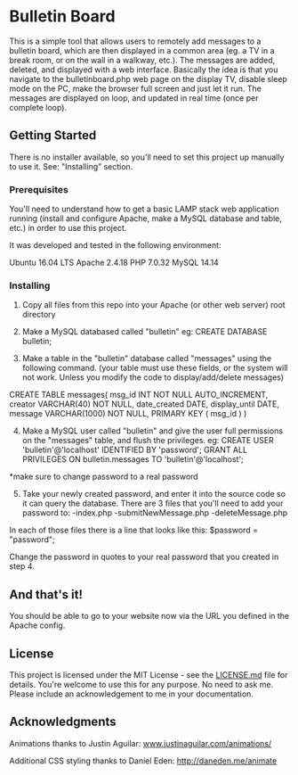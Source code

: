 # Bulletin Board

This is a simple tool that allows users to remotely add messages to a bulletin board, which are then displayed in a common area (eg. a TV in a break room, or on the wall in a walkway, etc.). The messages are added, deleted, and displayed with a web interface. Basically the idea is that you navigate to the bulletinboard.php web page on the display TV, disable sleep mode on the PC, make the browser full screen and just let it run. The messages are displayed on loop, and updated in real time (once per complete loop).

## Getting Started

There is no installer available, so you'll need to set this project up manually to use it. See: "Installing" section.

### Prerequisites

You'll need to understand how to get a basic LAMP stack web application running (install and configure Apache, make a MySQL database and table, etc.) in order to use this project.

It was developed and tested in the following environment:

Ubuntu 16.04 LTS
Apache 2.4.18
PHP 7.0.32
MySQL 14.14

### Installing

1. Copy all files from this repo into your Apache (or other web server) root directory

2. Make a MySQL databased called "bulletin"
  eg: CREATE DATABASE bulletin;
  
3. Make a table in the "bulletin" database called "messages" using the following command. (your table must use these fields, or the system will not work. Unless you modify the code to display/add/delete messages)
  
  CREATE TABLE messages(
   msg_id INT NOT NULL AUTO_INCREMENT,
   creator VARCHAR(40) NOT NULL,
   date_created DATE,
   display_until DATE,
   message VARCHAR(1000) NOT NULL,
   PRIMARY KEY ( msg_id )
   )
  
4. Make a MySQL user called "bulletin" and give the user full permissions on the "messages" table, and flush the privileges.
  eg: 
  CREATE USER 'bulletin'@'localhost' IDENTIFIED BY 'password';
  GRANT ALL PRIVILEGES ON bulletin.messages TO 'bulletin'@'localhost';
  
  *make sure to change password to a real password

5. Take your newly created password, and enter it into the source code so it can query the database. There are 3 files that you'll need to add your password to:
  -index.php
  -submitNewMessage.php
  -deleteMessage.php
  
  In each of those files there is a line that looks like this:
  $password = "password";
  
  Change the password in quotes to your real password that you created in step 4.

## And that's it!

You should be able to go to your website now via the URL you defined in the Apache config.


## License

This project is licensed under the MIT License - see the [LICENSE.md](LICENSE.md) file for details.
You're welcome to use this for any purpose. No need to ask me. Please include an acknowledgement to me in your documentation.

## Acknowledgments

Animations thanks to Justin Aguilar:
 www.justinaguilar.com/animations/
 
Additional CSS styling thanks to Daniel Eden:
  http://daneden.me/animate
